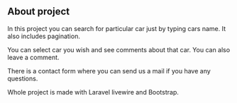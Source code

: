 ## About project

In this project you can search for particular car just by typing cars name. It also includes pagination.

You can select car you wish and see comments about that car. You can also leave a comment.

There is a contact form where you can send us a mail if you have any questions.

Whole project is made with Laravel livewire and Bootstrap.
